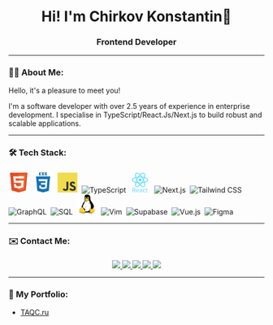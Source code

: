 <h1 align="center">Hi! I'm Chirkov Konstantin👋</h1>

<h3 align="center">Frontend Developer</h3>

---

<h3 align="left">👩‍💻  About Me:</h3>

<p align="left">
<p>Hello, it's a pleasure to meet you!</p>

I'm a software developer with over 2.5 years of experience in enterprise development. I specialise in TypeScript/React.Js/Next.js to build robust and scalable applications. 

---

<h3 align="left">🛠  Tech Stack:</h3>

###

<div align="left">
  <img src="https://github.com/devicons/devicon/blob/master/icons/html5/html5-original.svg" title="HTML5" alt="HTML" width="40" height="40"/>&nbsp;
  <img src="https://github.com/devicons/devicon/blob/master/icons/css3/css3-plain-wordmark.svg"  title="CSS3" alt="CSS" width="40" height="40"/>&nbsp;
  <img src="https://github.com/devicons/devicon/blob/master/icons/javascript/javascript-original.svg" title="JavaScript" alt="JavaScript" width="40" height="40"/>&nbsp;
  <img src="https://static-00.iconduck.com/assets.00/typescript-plain-icon-256x256-ypojgpyj.png" title="TypeScript" alt="TypeScript" width="40" height="40"/>&nbsp;
  <img src="https://github.com/devicons/devicon/blob/master/icons/react/react-original-wordmark.svg" title="React" alt="React" width="40" height="40"/>&nbsp;
  <img src="https://www.svgrepo.com/show/354113/nextjs-icon.svg" title="Next.js" alt="Next.js" width="40" height="40"/>&nbsp;
  <img src="https://www.vectorlogo.zone/logos/tailwindcss/tailwindcss-icon.svg" title="Tailwind CSS" alt="Tailwind CSS" width="40" height="40"/>&nbsp;
  <img src="https://www.vectorlogo.zone/logos/graphql/graphql-icon.svg" title="GraphQL" alt="GraphQL" width="40" height="40"/>&nbsp;
  <img src="https://www.vectorlogo.zone/logos/sqlite/sqlite-icon.svg" title="SQL" alt="SQL" width="40" height="40"/>&nbsp;
  <img src="https://github.com/devicons/devicon/blob/master/icons/linux/linux-original.svg" title="Linux" alt="Linux" width="40" height="40"/>&nbsp;
  <img src="https://www.vectorlogo.zone/logos/vim/vim-icon.svg" title="Vim" alt="Vim" width="40" height="40"/>&nbsp;
  <img src="https://www.vectorlogo.zone/logos/supabase/supabase-icon.svg" title="Supabase" alt="Supabase" width="40" height="40"/>&nbsp;
  <img src="https://www.vectorlogo.zone/logos/vuejs/vuejs-icon.svg" title="Vue.js" alt="Vue.js" width="40" height="40"/>&nbsp;
  <img src="https://www.vectorlogo.zone/logos/figma/figma-icon.svg" title="Figma" alt="Figma" width="40" height="40"/>&nbsp;
</div>

---

<h3 align="left">✉️  Contact Me:</h3>

###

<div align="center">
  <a href="https://www.linkedin.com/in/konstantin-chirkov-7554432b3" target="_blank">
    <img src="https://img.shields.io/badge/LinkedIn-0A66C2?logo=linkedin&logoColor=white&style=for-the-badge" />
  </a>
  <a href="mailto:tchirkokwork@gmail.com" target="_blank">
    <img src="https://img.shields.io/badge/Gmail-D14836?logo=gmail&logoColor=white&style=for-the-badge" />
  </a>
  <a href="https://t.me/Sammu1L" target="_blank">
    <img src="https://img.shields.io/badge/Telegram-2CA5E0?logo=telegram&logoColor=white&style=for-the-badge" />
  </a>
  <a href="https://wa.me/+37258784686" target="_blank">
    <img src="https://img.shields.io/badge/WhatsApp-25D366?logo=whatsapp&logoColor=white&style=for-the-badge" />
  </a>
  <a href="https://hh.ru/resume/8d8781f1ff0d7a69c30039ed1f617651755a6a" target="_blank">
    <img src="https://img.shields.io/badge/HeadHunter-EA1C23?logo=headhunter&logoColor=white&style=for-the-badge" />
  </a>
</div>

---

<h3 align="left">🦾  My Portfolio:</h3>
<ul>
  <li><a href="https://taqc.ru" target="_blank">
    TAQC.ru
  </a>
</li>
</ul>
